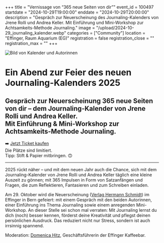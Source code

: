 +++
title = "Vernissage von “365 neue Seiten von dir”"
event_id = 100497
startdate = "2024-10-29T19:00:00"
enddate = "2024-10-29T20:00:00"
description = "Gespräch zur Neuerscheinung des Journaling-Kalenders von Jrene Rolli und Andrea Keller. Mit Einführung und Mini-Workshop zur Achtsamkeits-Methode Journaling."
image = "/upload/2024-10-29_journaling_kalender.webp"
categories = ["Community"]
location = "Effinger, Raum Aquarium (EG)"
registration = false
registration_close = ""
registration_max = ""
+++

![Bild von Kalender und Autorinnen](/upload/2024-10-29_journaling_kalender.webp)

Ein Abend zur Feier des neuen Journaling-Kalenders 2025
=====

Gespräch zur Neuerscheinung **365 neue Seiten von dir** – dem Journaling-Kalender von Jrene Rolli und Andrea Keller. \
Mit Einführung & Mini-Workshop zur Achtsamkeits-Methode Journaling.
-----

➡️ [Jetzt Ticket kaufen](https://eventfrog.ch/de/p/fuehrungen-vortraege/podium/ein-abend-zur-feier-des-neuen-journaling-kalenders-2025-7248979510338456668.html) \
Die Plätze sind limitiert. \
Tipp: Stift & Papier mitbringen. 🙃

---

2025 rückt näher – und mit dem neuen Jahr auch die Chance, sich mit dem Journaling-Kalender von Jrene Rolli und Andrea Keller täglich eine kleine Auszeit zu gönnen; mit 365 Impulsen in Form von Satzanfängen und Fragen, die zum Reflektieren, Fantasieren und zum Schreiben einladen.

Am 29. Oktober wird die Neuerscheinung ([Verlag Hermann Schmidt](https://typografie.de/)) im Effinger in Bern gefeiert: mit einem Gespräch mit den beiden Autorinnen, einer Einführung ins Thema Journaling sowie einem anregenden Mini-Workshop. An dieser Stelle sei schon mal verraten: Mit Journaling lernst du dich (noch) besser kennen, förderst deine Kreativität und pflegst deinen persönlichen Ausdruck. Das reduziert nicht nur Stress, sondern ist auch irrsinnig spannend.

Moderation: [Domenica Hitz](https://www.effinger.ch/kaffeebar/#team), Geschäftsführerin der Effinger Kaffeebar. 
